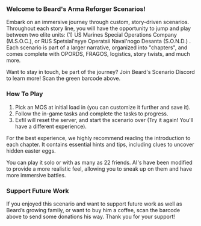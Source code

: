 ### Welcome to Beard's Arma Reforger Scenarios! 

Embark on an immersive journey through custom, story-driven scenarios. Throughout each story line, you will have the opportunity to jump and play between two elite units: (1) US Marines Special Operations Company (M.S.O.C.), or RUS Spetsial'nyye Operatsii Naval'nogo Desanta (S.O.N.D.) . Each scenario is part of a larger narrative, organized into "chapters", and comes complete with OPORDS, FRAGOS, logistics, story twists, and much more. 

Want to stay in touch, be part of the journey? Join Beard's Scenario Discord to learn more! Scan the green barcode above.

### How To Play

1. Pick an MOS at initial load in (you can customize it further and save it). 
2. Follow the in-game tasks and complete the tasks to progress. 
3. Exfil will reset the server, and start the scenario over (Try it again! You'll have a different experience). 

For the best experience, we highly recommend reading the introduction to each chapter. It contains essential hints and tips, including clues to uncover hidden easter eggs. 

You can play it solo or with as many as 22 friends. AI's have been modified to provide a more realistic feel, allowing you to sneak up on them and have more immersive battles. 


### Support Future Work

If you enjoyed this scenario and want to support future work as well as Beard’s growing family, or want to buy him a coffee, scan the  barcode above to send some donations his way. Thank you for your support! 


